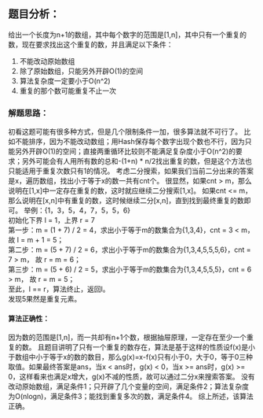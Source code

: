## 题目分析：

给出一个长度为n+1的数组，其中每个数字的范围是[1,n]，其中只有一个重复的数，现在要求找出这个重复的数，并且满足以下条件：
1. 不能改动原始数组
2. 除了原始数组，只能另外开辟O(1)的空间
3. 算法复杂度一定要小于O(n^2)
4. 重复的那个数可能重复不止一次

### 解题思路：

初看这题可能有很多种方式，但是几个限制条件一加，很多算法就不可行了。
比如不能排序，因为不能改动数组；用Hash保存每个数字出现个数也不行，因为只能另外开辟O(1)的空间；直接两重循环比较则不能满足复杂度小于O(n^2)的要求；另外可能会有人用所有数的总和-(1+n) * n/2找出重复的数，但是这个方法也只能适用于重复次数只有1的情况。
考虑二分搜索，如果我们当前二分出来的答案是x，遍历数组，找出小于等于x的数一共有cnt个。
很显然，如果cnt > m，那么说明在[1,x]中一定存在重复的数，这时就应继续二分搜索[1,x]。
如果cnt <= m，那么说明在[x,n]中有重复的数，这时候继续二分[x,n]，直到找到最终重复的数即可。
举例：{1，3，5，4，7，5，5，6}  
初始化下界 l = 1，上界 r = 7  
第一步：m = (1 + 7) / 2 = 4，求出小于等于m的数集合为{1,3,4}，cnt = 3 < m， 故 l = m + 1 = 5；  
第二步：m = (5 + 7) / 2 = 6，求出小于等于m的数集合为{1,3,4,5,5,5,6}，cnt = 7 > m， 故 r = m = 6；   
第三步：m = (5 + 6) / 2 = 5，求出小于等于m的数集合为{1,3,4,5,5,5}，cnt = 6 > m， 故 r = m = 5；  
至此，l == r，算法终止，返回l。   
发现5果然是重复元素。  


#### 算法正确性：

因为数的范围是[1,n]，而一共却有n+1个数，根据抽屉原理，一定存在至少一个重复的数。
且题目讲明了只有一个重复的数存在，算法是基于这样的性质设f(x)是小于数组中小于等于x的数的数目，那么g(x)=x-f(x)只有小于0，大于0，等于0三种取值。如果最终答案是ans，当x < ans时，g(x) < 0，当x >= ans时，g(x) >= 0，这样看来也满足x增大，g(x)不减的性质，故可以通过二分x来搜索答案。
没有改动原始数组，满足条件1；只开辟了几个变量的空间，满足条件2；算法复杂度为O(nlogn)，满足条件3；能找到重复多次的数，满足条件4。
综上所述，该算法正确。
